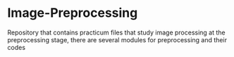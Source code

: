# Image-Preprocessing
Repository that contains practicum files that study image processing at the preprocessing stage, there are several modules for preprocessing and their codes
